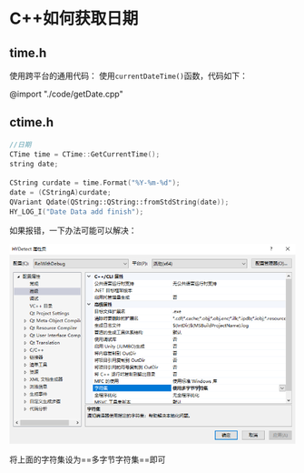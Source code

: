 # C++如何获取日期

## time.h

使用跨平台的通用代码：
使用`currentDateTime()`函数，代码如下：

@import "./code/getDate.cpp"

## ctime.h

```cpp
//日期
CTime time = CTime::GetCurrentTime();
string date;

CString curdate = time.Format("%Y-%m-%d");
date = (CStringA)curdate;
QVariant Qdate(QString::QString::fromStdString(date));
HY_LOG_I("Date Data add finish");
```        

如果报错，一下办法可能可以解决：

![](asset/CTimeError.png)

将上面的字符集设为==多字节字符集==即可
